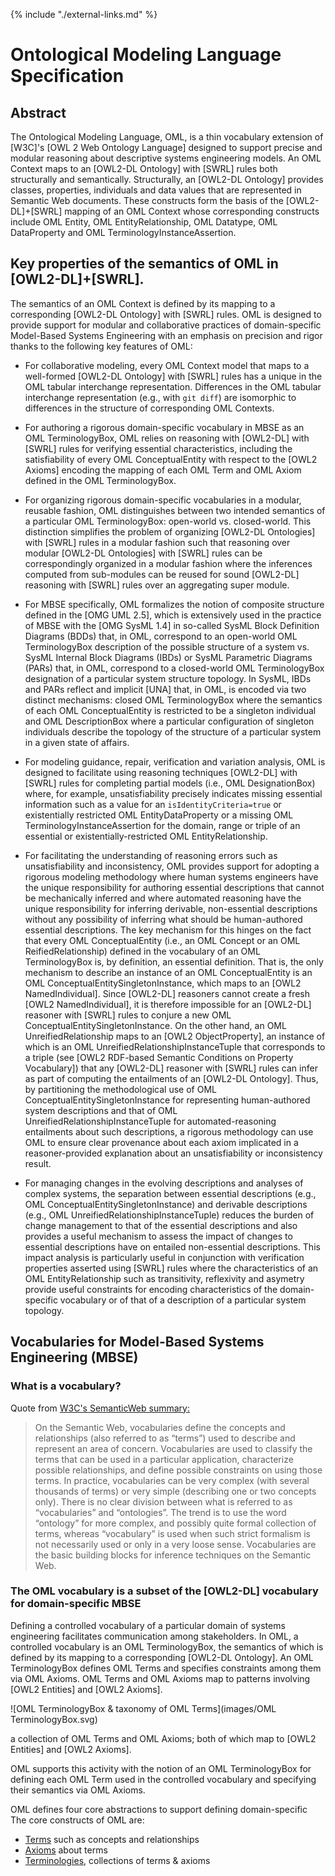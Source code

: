 {% include "./external-links.md" %}

# Ontological Modeling Language Specification

## Abstract

The Ontological Modeling Language, OML, is a thin vocabulary extension of [W3C]'s [OWL 2 Web Ontology Language] 
designed to support precise and modular reasoning about descriptive systems engineering models. An OML Context
maps to an [OWL2-DL Ontology] with [SWRL] rules both structurally and semantically. Structurally, an [OWL2-DL Ontology] provides 
classes, properties, individuals and data values that are represented in Semantic Web documents. These constructs
form the basis of the [OWL2-DL]+[SWRL] mapping of an OML Context whose corresponding constructs include
OML Entity, OML EntityRelationship, OML Datatype,  OML DataProperty and OML TerminologyInstanceAssertion.

## Key properties of the semantics of OML in [OWL2-DL]+[SWRL].

The semantics of an OML Context is defined by its mapping to a corresponding [OWL2-DL Ontology] with [SWRL] rules.
OML is designed to provide support for modular and collaborative practices of domain-specific Model-Based Systems Engineering
with an emphasis on precision and rigor thanks to the following key features of OML:
- For collaborative modeling, every OML Context model that maps to a well-formed [OWL2-DL Ontology] with [SWRL] rules has a unique 
  in the OML tabular interchange representation. Differences in the OML tabular interchange representation (e.g., with `git diff`)
  are isomorphic to differences in the structure of corresponding OML Contexts.
  
- For authoring a rigorous domain-specific vocabulary in MBSE as an OML TerminologyBox, OML relies on reasoning with [OWL2-DL] with [SWRL] rules
  for verifying essential characteristics, including the satisfiability of every OML ConceptualEntity with respect to
  the [OWL2 Axioms] encoding the mapping of each OML Term and OML Axiom defined in the OML TerminologyBox.

- For organizing rigorous domain-specific vocabularies in a modular, reusable fashion, OML distinguishes between two intended
  semantics of a particular OML TerminologyBox: open-world vs. closed-world. This distinction simplifies the problem
  of organizing [OWL2-DL Ontologies] with [SWRL] rules in a modular fashion such that reasoning over 
  modular [OWL2-DL Ontologies] with [SWRL] rules can be correspondingly organized in a modular fashion 
  where the inferences computed from sub-modules can be reused for sound [OWL2-DL] reasoning with [SWRL] rules 
  over an aggregating super module.
  
- For MBSE specifically, OML formalizes the notion of composite structure defined in the [OMG UML 2.5], which is
  extensively used in the practice of MBSE with the [OMG SysML 1.4] in so-called SysML Block Definition Diagrams (BDDs)
  that, in OML, correspond to an open-world OML TerminologyBox description of the possible structure of a system vs. 
  SysML Internal Block Diagrams (IBDs) or SysML Parametric Diagrams (PARs) that, in OML, correspond to a closed-world
  OML TerminologyBox designation of a particular system structure topology. In SysML, IBDs and PARs reflect
  and implicit [UNA] that, in OML, is encoded via two distinct mechanisms: closed OML TerminologyBox where
  the semantics of each OML ConceptualEntity is restricted to be a singleton individual and OML DescriptionBox where
  a particular configuration of singleton individuals describe the topology of the structure of a particular system
  in a given state of affairs.
  
- For modeling guidance, repair, verification and variation analysis, OML is designed to facilitate using reasoning techniques
  [OWL2-DL] with [SWRL] rules for completing partial models (i.e., OML DesignationBox) where, for example, unsatisfiability precisely
  indicates missing essential information such as a value for an `isIdentityCriteria=true` or existentially restricted OML EntityDataProperty or
  a missing OML TerminologyInstanceAssertion for the domain, range or triple of an essential or existentially-restricted OML EntityRelationship.

- For facilitating the understanding of reasoning errors such as unsatisfiability and inconsistency, OML provides support
  for adopting a rigorous modeling methodology where human systems engineers have the unique responsibility for authoring essential descriptions
  that cannot be mechanically inferred and where automated reasoning have the unique responsibility for inferring derivable, non-essential
  descriptions without any possibility of inferring what should be human-authored essential descriptions. The key mechanism
  for this hinges on the fact that every OML ConceptualEntity (i.e., an OML Concept or an OML ReifiedRelationship) defined 
  in the vocabulary of an OML TerminologyBox is, by definition, an essential definition. That is, the only mechanism
  to describe an instance of an OML ConceptualEntity is an OML ConceptualEntitySingletonInstance, which maps to an [OWL2 NamedIndividual].
  Since [OWL2-DL] reasoners cannot create a fresh [OWL2 NamedIndividual], it is therefore impossible for an [OWL2-DL] reasoner with [SWRL] rules
  to conjure a new OML ConceptualEntitySingletonInstance. On the other hand, an OML UnreifiedRelationship maps to an [OWL2 ObjectProperty],
  an instance of which is an OML UnreifiedRelationshipInstanceTuple that corresponds to a triple (see [OWL2 RDF-based Semantic Conditions on Property Vocabulary])
  that any [OWL2-DL] reasoner with [SWRL] rules can infer as part of computing the entailments of an [OWL2-DL Ontology].
  Thus, by partitioning the methodological use of OML ConceptualEntitySingletonInstance for representing human-authored system descriptions
  and that of OML UnreifiedRelationshipInstanceTuple for automated-reasoning entailments about such descriptions, a rigorous methodology
  can use OML to ensure clear provenance about each axiom implicated in a reasoner-provided explanation about an unsatisfiability or inconsistency result.

- For managing changes in the evolving descriptions and analyses of complex systems, 
  the separation between essential descriptions (e.g., OML ConceptualEntitySingletonInstance) and derivable descriptions (e.g., OML UnreifiedRelationshipInstanceTuple)
  reduces the burden of change management to that of the essential descriptions and also provides a useful mechanism to assess the impact of changes
  to essential descriptions have on entailed non-essential descriptions. This impact analysis is particularly useful in conjunction with 
  verification properties asserted using [SWRL] rules where the characteristics of an OML EntityRelationship such as transitivity,
  reflexivity and asymetry provide useful constraints for encoding characteristics of the domain-specific vocabulary or of that of a description
  of a particular system topology.
  
## Vocabularies for Model-Based Systems Engineering (MBSE)

### What is a vocabulary?

Quote from [W3C's SemanticWeb summary:](https://www.w3.org/standards/semanticweb/ontology#summary "What is a vocabulary?")
> On the Semantic Web, vocabularies define the concepts and relationships (also referred to as “terms”) used to describe and represent an area of concern. 
Vocabularies are used to classify the terms that can be used in a particular application, characterize possible relationships, and define possible constraints on using those terms. 
In practice, vocabularies can be very complex (with several thousands of terms) or very simple (describing one or two concepts only). 
There is no clear division between what is referred to as “vocabularies” and “ontologies”. 
The trend is to use the word “ontology” for more complex, and possibly quite formal collection of terms, 
whereas “vocabulary” is used when such strict formalism is not necessarily used or only in a very loose sense. 
Vocabularies are the basic building blocks for inference techniques on the Semantic Web.

### The OML vocabulary is a subset of the [OWL2-DL] vocabulary for domain-specific MBSE

Defining a controlled vocabulary of a particular domain of systems engineering facilitates communication among stakeholders.
In OML, a controlled vocabulary is an OML TerminologyBox, the semantics of which is defined by its mapping to a corresponding [OWL2-DL Ontology].
An OML TerminologyBox defines OML Terms and specifies constraints among them via OML Axioms.
OML Terms and OML Axioms map to patterns involving [OWL2 Entities] and [OWL2 Axioms].

![OML TerminologyBox & taxonomy of OML Terms](images/OML TerminologyBox.svg)

a collection of OML Terms and OML Axioms; both of which map to [OWL2 Entities] and [OWL2 Axioms].

OML supports this activity with the notion of an OML TerminologyBox for defining each OML Term used in the controlled vocabulary
and specifying their semantics via OML Axioms.

OML defines four core abstractions to support defining domain-specific
The core constructs of OML are:
  - [Terms](./Terms.md) such as concepts and relationships
  - [Axioms](./GLOSSARY.md#Axiom) about terms
  - [Terminologies](./GLOSSARY.md#Terminology), collections of terms & axioms

